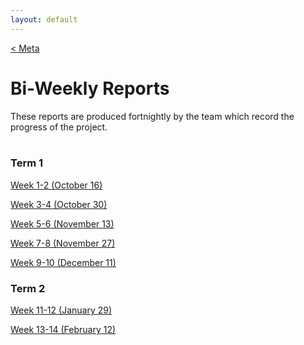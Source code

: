 ```yaml
---
layout: default
---
```


<a class="btn" href="{{site.baseurl}}/meta.html">&lt; Meta</a>

# Bi-Weekly Reports

These reports are produced fortnightly by the team which record the progress of the project.<br><br>

### Term 1

<a class="btn btn-short" href="{{site.baseurl}}/biweekly/16-10.html">Week 1-2 (October 16)</a>

<a class="btn btn-short" href="{{site.baseurl}}/biweekly/30-10.html">Week 3-4 (October 30)</a>

<a class="btn btn-short" href="{{site.baseurl}}/biweekly/13-11.html">Week 5-6 (November 13)</a>

<a class="btn btn-short" href="{{site.baseurl}}/biweekly/27-11.html">Week 7-8 (November 27)</a>

<a class="btn btn-short" href="{{site.baseurl}}/biweekly/11-12.html">Week 9-10 (December 11)</a>

### Term 2

<a class="btn btn-short" href="{{site.baseurl}}/biweekly/29-01.html">Week 11-12 (January 29)</a>

<a class="btn btn-short" href="{{site.baseurl}}/biweekly/12-02.html">Week 13-14 (February 12)</a>